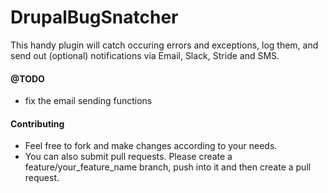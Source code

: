 # DrupalBugSnatcher

This handy plugin will catch occuring errors and exceptions, log them, and send out 
(optional) notifications via Email, Slack, Stride and SMS.

#### @TODO
* fix the email sending functions

#### Contributing
* Feel free to fork and make changes according to your needs.
* You can also submit pull requests. Please create a feature/your_feature_name branch, push into it and then create a pull request. 

